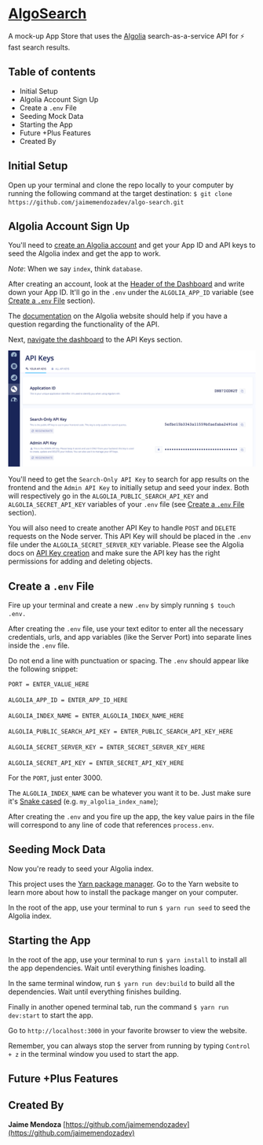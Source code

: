 # [AlgoSearch](https://github.com/jaimemendozadev/algo-search.git)

A mock-up App Store that uses the [Algolia](https://www.algolia.com/) search-as-a-service API for ⚡️ fast search results.


## Table of contents

- Initial Setup
- Algolia Account Sign Up
- Create a `.env` File
- Seeding Mock Data
- Starting the App
- Future +Plus Features
- Created By

## Initial Setup

Open up your terminal and clone the repo locally to your computer by running the following command at the target destination: `$ git clone https://github.com/jaimemendozadev/algo-search.git`


## Algolia Account Sign Up

You'll need to [create an Algolia account](https://www.algolia.com/users/sign_up) and get your App ID and API keys to seed the Algolia index and get the app to work. 

*Note*: When we say `index`, think `database`.


After creating an account, look at the [Header of the Dashboard](https://www.algolia.com/doc/tutorials/getting-started/getting-started-with-the-dashboard/?language=javascript#dashboard-layout) and write down your App ID. It'll go in the `.env` under the `ALGOLIA_APP_ID` variable (see [Create a `.env` File](#create-a-.env-file) section).

The [documentation](https://www.algolia.com/doc/) on the Algolia website should help if you have a question regarding the functionality of the API.

Next, [navigate the dashboard](https://www.algolia.com/doc/tutorials/getting-started/getting-started-with-the-dashboard/#the-sidebar-menu) to the API Keys section. 

![algolia_dashboard_screenshot](assets/algolia_dashboard_screenshot.png)

You'll need to get the `Search-Only API Key` to search for app results on the frontend and the `Admin API Key` to initially setup and seed your index. Both will respectively go in the `ALGOLIA_PUBLIC_SEARCH_API_KEY` and `ALGOLIA_SECRET_API_KEY` variables of your `.env` file (see [Create a `.env` File](#create-a-.env-file) section). 

You will also need to create another API Key to handle `POST` and `DELETE` requests on the Node server. This API Key will should be placed in the `.env` file under the `ALGOLIA_SECRET_SERVER_KEY` variable. Please see the Algolia docs on [API Key creation](https://www.algolia.com/doc/guides/security/api-keys/#generating-api-keys) and make sure the API key has the right permissions for adding and deleting objects. 


## Create a `.env` File

Fire up your terminal and create a new `.env` by simply running `$ touch .env.`

After creating the `.env` file, use your text editor to enter all the necessary credentials, urls, and app variables (like the Server Port) into separate lines inside the `.env` file. 

Do not end a line with punctuation or spacing. The `.env` should appear like the following snippet:

```
PORT = ENTER_VALUE_HERE

ALGOLIA_APP_ID = ENTER_APP_ID_HERE

ALGOLIA_INDEX_NAME = ENTER_ALGOLIA_INDEX_NAME_HERE

ALGOLIA_PUBLIC_SEARCH_API_KEY = ENTER_PUBLIC_SEARCH_API_KEY_HERE

ALGOLIA_SECRET_SERVER_KEY = ENTER_SECRET_SERVER_KEY_HERE

ALGOLIA_SECRET_API_KEY = ENTER_SECRET_API_KEY_HERE
```

For the `PORT`, just enter 3000. 

The `ALGOLIA_INDEX_NAME` can be whatever you want it to be. Just make sure it's [Snake cased](https://en.wikipedia.org/wiki/Snake_case) (e.g. `my_algolia_index_name`);

After creating the `.env` and you fire up the app, the key value pairs in the file will correspond to any line of code that references `process.env`.


## Seeding Mock Data

Now you're ready to seed your Algolia index.

This project uses the [Yarn package manager](https://yarnpkg.com/en/). Go to the Yarn website to learn more about how to install the package manger on your computer.

In the root of the app, use your terminal to run `$ yarn run seed` to seed the Algolia index.


## Starting the App

In the root of the app, use your terminal to run `$ yarn install` to install all the app dependencies. Wait until everything finishes loading.

In the same terminal window, run `$ yarn run dev:build` to build all the dependencies. Wait until everything finishes building.

Finally in another opened terminal tab, run the command `$ yarn run dev:start` to start the app.

Go to `http://localhost:3000` in your favorite browser to view the website. 

Remember, you can always stop the server from running by typing `Control + z` in the terminal window you used to start the app.


## Future +Plus Features



## Created By

**Jaime Mendoza**
[https://github.com/jaimemendozadev](https://github.com/jaimemendozadev)